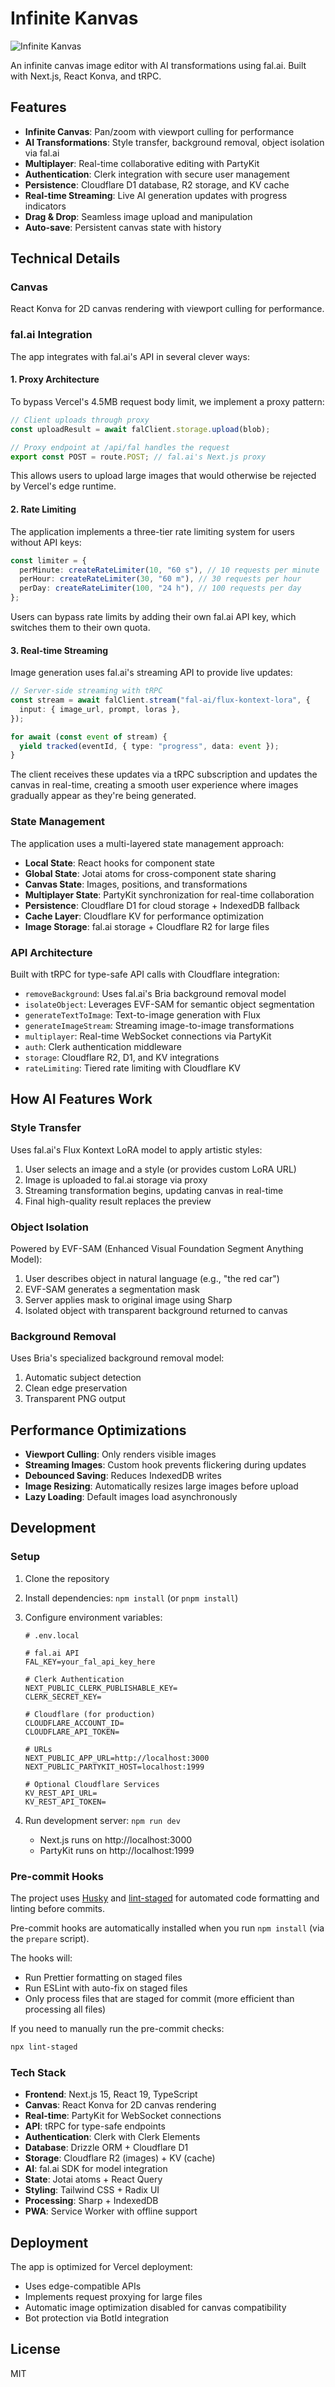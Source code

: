 # Infinite Kanvas

![Infinite Kanvas](./public/og-img-compress.png)

An infinite canvas image editor with AI transformations using fal.ai. Built with Next.js, React Konva, and tRPC.

## Features

- **Infinite Canvas**: Pan/zoom with viewport culling for performance
- **AI Transformations**: Style transfer, background removal, object isolation via fal.ai
- **Multiplayer**: Real-time collaborative editing with PartyKit
- **Authentication**: Clerk integration with secure user management
- **Persistence**: Cloudflare D1 database, R2 storage, and KV cache
- **Real-time Streaming**: Live AI generation updates with progress indicators
- **Drag & Drop**: Seamless image upload and manipulation
- **Auto-save**: Persistent canvas state with history

## Technical Details

### Canvas

React Konva for 2D canvas rendering with viewport culling for performance.

### fal.ai Integration

The app integrates with fal.ai's API in several clever ways:

#### 1. Proxy Architecture

To bypass Vercel's 4.5MB request body limit, we implement a proxy pattern:

```typescript
// Client uploads through proxy
const uploadResult = await falClient.storage.upload(blob);

// Proxy endpoint at /api/fal handles the request
export const POST = route.POST; // fal.ai's Next.js proxy
```

This allows users to upload large images that would otherwise be rejected by Vercel's edge runtime.

#### 2. Rate Limiting

The application implements a three-tier rate limiting system for users without API keys:

```typescript
const limiter = {
  perMinute: createRateLimiter(10, "60 s"), // 10 requests per minute
  perHour: createRateLimiter(30, "60 m"), // 30 requests per hour
  perDay: createRateLimiter(100, "24 h"), // 100 requests per day
};
```

Users can bypass rate limits by adding their own fal.ai API key, which switches them to their own quota.

#### 3. Real-time Streaming

Image generation uses fal.ai's streaming API to provide live updates:

```typescript
// Server-side streaming with tRPC
const stream = await falClient.stream("fal-ai/flux-kontext-lora", {
  input: { image_url, prompt, loras },
});

for await (const event of stream) {
  yield tracked(eventId, { type: "progress", data: event });
}
```

The client receives these updates via a tRPC subscription and updates the canvas in real-time, creating a smooth user experience where images gradually appear as they're being generated.

### State Management

The application uses a multi-layered state management approach:

- **Local State**: React hooks for component state
- **Global State**: Jotai atoms for cross-component state sharing
- **Canvas State**: Images, positions, and transformations
- **Multiplayer State**: PartyKit synchronization for real-time collaboration
- **Persistence**: Cloudflare D1 for cloud storage + IndexedDB fallback
- **Cache Layer**: Cloudflare KV for performance optimization
- **Image Storage**: fal.ai storage + Cloudflare R2 for large files

### API Architecture

Built with tRPC for type-safe API calls with Cloudflare integration:

- `removeBackground`: Uses fal.ai's Bria background removal model
- `isolateObject`: Leverages EVF-SAM for semantic object segmentation
- `generateTextToImage`: Text-to-image generation with Flux
- `generateImageStream`: Streaming image-to-image transformations
- `multiplayer`: Real-time WebSocket connections via PartyKit
- `auth`: Clerk authentication middleware
- `storage`: Cloudflare R2, D1, and KV integrations
- `rateLimiting`: Tiered rate limiting with Cloudflare KV

## How AI Features Work

### Style Transfer

Uses fal.ai's Flux Kontext LoRA model to apply artistic styles:

1. User selects an image and a style (or provides custom LoRA URL)
2. Image is uploaded to fal.ai storage via proxy
3. Streaming transformation begins, updating canvas in real-time
4. Final high-quality result replaces the preview

### Object Isolation

Powered by EVF-SAM (Enhanced Visual Foundation Segment Anything Model):

1. User describes object in natural language (e.g., "the red car")
2. EVF-SAM generates a segmentation mask
3. Server applies mask to original image using Sharp
4. Isolated object with transparent background returned to canvas

### Background Removal

Uses Bria's specialized background removal model:

1. Automatic subject detection
2. Clean edge preservation
3. Transparent PNG output

## Performance Optimizations

- **Viewport Culling**: Only renders visible images
- **Streaming Images**: Custom hook prevents flickering during updates
- **Debounced Saving**: Reduces IndexedDB writes
- **Image Resizing**: Automatically resizes large images before upload
- **Lazy Loading**: Default images load asynchronously

## Development

### Setup

1. Clone the repository
2. Install dependencies: `npm install` (or `pnpm install`)
3. Configure environment variables:

   ```
   # .env.local

   # fal.ai API
   FAL_KEY=your_fal_api_key_here

   # Clerk Authentication
   NEXT_PUBLIC_CLERK_PUBLISHABLE_KEY=
   CLERK_SECRET_KEY=

   # Cloudflare (for production)
   CLOUDFLARE_ACCOUNT_ID=
   CLOUDFLARE_API_TOKEN=

   # URLs
   NEXT_PUBLIC_APP_URL=http://localhost:3000
   NEXT_PUBLIC_PARTYKIT_HOST=localhost:1999

   # Optional Cloudflare Services
   KV_REST_API_URL=
   KV_REST_API_TOKEN=
   ```

4. Run development server: `npm run dev`
   - Next.js runs on http://localhost:3000
   - PartyKit runs on http://localhost:1999

### Pre-commit Hooks

The project uses [Husky](https://github.com/typicode/husky) and [lint-staged](https://github.com/lint-staged/lint-staged) for automated code formatting and linting before commits.

Pre-commit hooks are automatically installed when you run `npm install` (via the `prepare` script).

The hooks will:

- Run Prettier formatting on staged files
- Run ESLint with auto-fix on staged files
- Only process files that are staged for commit (more efficient than processing all files)

If you need to manually run the pre-commit checks:

```bash
npx lint-staged
```

### Tech Stack

- **Frontend**: Next.js 15, React 19, TypeScript
- **Canvas**: React Konva for 2D canvas rendering
- **Real-time**: PartyKit for WebSocket connections
- **API**: tRPC for type-safe endpoints
- **Authentication**: Clerk with Clerk Elements
- **Database**: Drizzle ORM + Cloudflare D1
- **Storage**: Cloudflare R2 (images) + KV (cache)
- **AI**: fal.ai SDK for model integration
- **State**: Jotai atoms + React Query
- **Styling**: Tailwind CSS + Radix UI
- **Processing**: Sharp + IndexedDB
- **PWA**: Service Worker with offline support

## Deployment

The app is optimized for Vercel deployment:

- Uses edge-compatible APIs
- Implements request proxying for large files
- Automatic image optimization disabled for canvas compatibility
- Bot protection via BotId integration

## License

MIT
